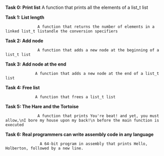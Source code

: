 **Task 0: Print list**
                   A function that prints all the elements of a list_t list

**Task 1: List length**

                  A function that returns the number of elements in a linked list_t listandle the conversion specifiers

**Task 2: Add node**

                  A function that adds a new node at the beginning of a list_t list

**Task 3: Add node at the end**

                 A function that adds a new node at the end of a list_t list

**Task 4: Free list**

                 A function that frees a list_t list

**Task 5: The Hare and the Tortoise**

                  A function that prints You're beat! and yet, you must allow,\nI bore my house upon my back!\n before the main function is executed

**Task 6: Real programmers can write assembly code in any language**

                   A 64-bit program in assembly that prints Hello, Holberton, followed by a new line.

